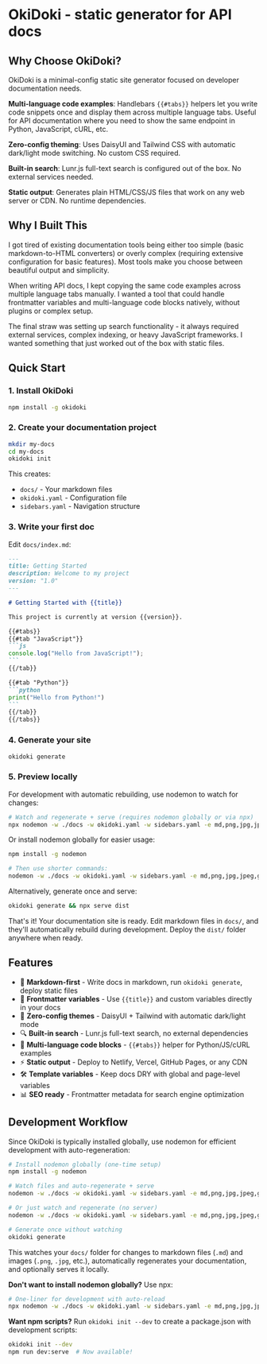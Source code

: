 # OkiDoki - static generator for API docs

## Why Choose OkiDoki?

OkiDoki is a minimal-config static site generator focused on developer documentation needs.

**Multi-language code examples**: Handlebars `{{#tabs}}` helpers let you write code snippets once and display them across multiple language tabs. Useful for API documentation where you need to show the same endpoint in Python, JavaScript, cURL, etc.

**Zero-config theming**: Uses DaisyUI and Tailwind CSS with automatic dark/light mode switching. No custom CSS required.

**Built-in search**: Lunr.js full-text search is configured out of the box. No external services needed.

**Static output**: Generates plain HTML/CSS/JS files that work on any web server or CDN. No runtime dependencies.

## Why I Built This

I got tired of existing documentation tools being either too simple (basic markdown-to-HTML converters) or overly complex (requiring extensive configuration for basic features). Most tools make you choose between beautiful output and simplicity.

When writing API docs, I kept copying the same code examples across multiple language tabs manually. I wanted a tool that could handle frontmatter variables and multi-language code blocks natively, without plugins or complex setup.

The final straw was setting up search functionality - it always required external services, complex indexing, or heavy JavaScript frameworks. I wanted something that just worked out of the box with static files.

## Quick Start

### 1. Install OkiDoki

```bash
npm install -g okidoki
```

### 2. Create your documentation project

```bash
mkdir my-docs
cd my-docs
okidoki init
```

This creates:
- `docs/` - Your markdown files
- `okidoki.yaml` - Configuration file
- `sidebars.yaml` - Navigation structure

### 3. Write your first doc

Edit `docs/index.md`:

````markdown
---
title: Getting Started
description: Welcome to my project
version: "1.0"
---

# Getting Started with {{title}}

This project is currently at version {{version}}.

{{#tabs}}
{{#tab "JavaScript"}}
```js
console.log("Hello from JavaScript!");
```
{{/tab}}

{{#tab "Python"}}
```python
print("Hello from Python!")
```
{{/tab}}
{{/tabs}}
````

### 4. Generate your site

```bash
okidoki generate
```

### 5. Preview locally

For development with automatic rebuilding, use nodemon to watch for changes:

```bash
# Watch and regenerate + serve (requires nodemon globally or via npx)
npx nodemon -w ./docs -w okidoki.yaml -w sidebars.yaml -e md,png,jpg,jpeg,gif,svg,webp,yaml,yml --exec "okidoki generate && npx serve dist"
```

Or install nodemon globally for easier usage:

```bash
npm install -g nodemon

# Then use shorter commands:
nodemon -w ./docs -w okidoki.yaml -w sidebars.yaml -e md,png,jpg,jpeg,gif,svg,webp,yaml,yml --exec "okidoki generate"
```

Alternatively, generate once and serve:

```bash
okidoki generate && npx serve dist
```

That's it! Your documentation site is ready. Edit markdown files in `docs/`, and they'll automatically rebuild during development. Deploy the `dist/` folder anywhere when ready.


## Features

- 📝 **Markdown-first** - Write docs in markdown, run `okidoki generate`, deploy static files
- 🔗 **Frontmatter variables** - Use `{{title}}` and custom variables directly in your docs  
- 🎨 **Zero-config themes** - DaisyUI + Tailwind with automatic dark/light mode
- 🔍 **Built-in search** - Lunr.js full-text search, no external dependencies
- 📱 **Multi-language code blocks** - `{{#tabs}}` helper for Python/JS/cURL examples
- ⚡ **Static output** - Deploy to Netlify, Vercel, GitHub Pages, or any CDN
- 🛠️ **Template variables** - Keep docs DRY with global and page-level variables
- 📊 **SEO ready** - Frontmatter metadata for search engine optimization

## Development Workflow

Since OkiDoki is typically installed globally, use nodemon for efficient development with auto-regeneration:

```bash
# Install nodemon globally (one-time setup)
npm install -g nodemon

# Watch files and auto-regenerate + serve
nodemon -w ./docs -w okidoki.yaml -w sidebars.yaml -e md,png,jpg,jpeg,gif,svg,webp,yaml,yml --exec "okidoki generate && npx serve dist"

# Or just watch and regenerate (no server)
nodemon -w ./docs -w okidoki.yaml -w sidebars.yaml -e md,png,jpg,jpeg,gif,svg,webp,yaml,yml --exec "okidoki generate"

# Generate once without watching
okidoki generate
```

This watches your `docs/` folder for changes to markdown files (`.md`) and images (`.png`, `.jpg`, etc.), automatically regenerates your documentation, and optionally serves it locally.

**Don't want to install nodemon globally?** Use npx:

```bash
# One-liner for development with auto-reload
npx nodemon -w ./docs -w okidoki.yaml -w sidebars.yaml -e md,png,jpg,jpeg,gif,svg,webp,yaml,yml --exec "okidoki generate && npx serve dist"
```

**Want npm scripts?** Run `okidoki init --dev` to create a package.json with development scripts:

```bash
okidoki init --dev
npm run dev:serve  # Now available!
```


